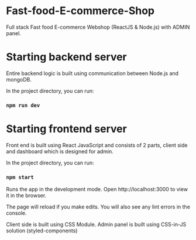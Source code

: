 # Fast-food-E-commerce-Shop
Full stack Fast food E-commerce Webshop (ReactJS &amp; Node.js) with ADMIN panel.

# Starting backend server
Entire backend logic is built using communication between Node.js and mongoDB.

In the project directory, you can run:

### `npm run dev`

# Starting frontend server
Front end is built using React JavaScript and consists of 2 parts, client side and dashboard which is designed for admin.

In the project directory, you can run:

### `npm start`
Runs the app in the development mode.
Open http://localhost:3000 to view it in the browser.

The page will reload if you make edits.
You will also see any lint errors in the console.

Client side is built using CSS Module.
Admin panel is built using CSS-in-JS solution (styled-components)
